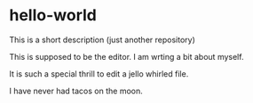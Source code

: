 # hello-world
This is a short description (just another repository)

This is supposed to be the editor.
I am wrting a bit about myself. 

It is such a special thrill to edit a jello whirled file.

I have never had tacos on the moon.
